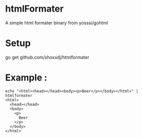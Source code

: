 # htmlFormater

A simple html formater binary from yosssi/gohtml

# Setup

go get github.com/shoxxdj/htmlformater

# Example : 

```
echo "<html><head></head><body><p>Beer</p></body></html>" | htmlformater
<html>
  <head></head>
  <body>
    <p>
      Beer
    </p>
  </body>
</html>

```
